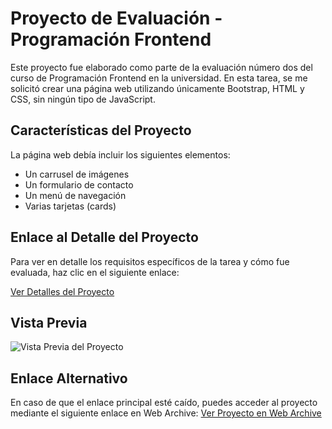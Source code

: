 # Proyecto de Evaluación - Programación Frontend

Este proyecto fue elaborado como parte de la evaluación número dos del curso de Programación Frontend en la universidad. En esta tarea, se me solicitó crear una página web utilizando únicamente Bootstrap, HTML y CSS, sin ningún tipo de JavaScript.

## Características del Proyecto

La página web debía incluir los siguientes elementos:

- Un carrusel de imágenes
- Un formulario de contacto
- Un menú de navegación
- Varias tarjetas (cards)

## Enlace al Detalle del Proyecto

Para ver en detalle los requisitos específicos de la tarea y cómo fue evaluada, haz clic en el siguiente enlace:

[Ver Detalles del Proyecto](EVALUATION.md)

## Vista Previa

![Vista Previa del Proyecto](https://github.com/SebitaBravo/SchoolBravo/assets/143559840/4cf92f20-00bc-4c7d-9a6c-54a7db55a8a1)

## Enlace Alternativo

En caso de que el enlace principal esté caído, puedes acceder al proyecto mediante el siguiente enlace en Web Archive:
[Ver Proyecto en Web Archive](https://web.archive.org/web/20240611003548/http://144.126.210.74/iei172n3/sbravo/)
